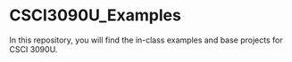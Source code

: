 # CSCI3090U_Examples
In this repository, you will find the in-class examples and base projects for CSCI 3090U.
